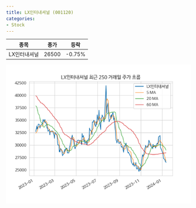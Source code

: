 ```yaml
---
title: LX인터내셔널 (001120)
categories:
- Stock
---
```


|종목|종가|등락|
|----|----|----|
|LX인터내셔널|26500|-0.75%|

<!-- more -->

![001120](/assets/images/stock/001120.png)